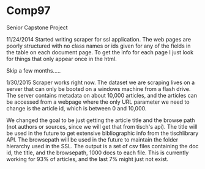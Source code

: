 Comp97
======

Senior Capstone Project

11/24/2014
Started writing scraper for ssl application. The web pages are poorly
structured with no class names or ids given for any of the fields in 
the table on each document page. To get the info for each page I just
look for things that only appear once in the html.

Skip a few months.....

1/30/2015
Scraper works right now. The dataset we are scraping lives on a 
server that can only be booted on a windows machine from a flash
drive. The server contains metadata on about 10,000 articles, and 
the articles can be accessed from a webpage where the only URL 
parameter we need to change is the article id, which is between
0 and 10,000. 

We changed the goal to be just getting the article title and the browse 
path (not authors or sources, since we will get that from tisch's api). 
The title will be used in the future to get extensive bibliographic 
info from the tischlibrary API. The browsepath will be used in the 
future to maintain the folder hierarchy used in the SSL. The output is 
a set of csv files containing the doc id, the title, and the browsepath, 
1000 docs to each file. This is currently working for 93% of articles, 
and the last 7% might just not exist. 
